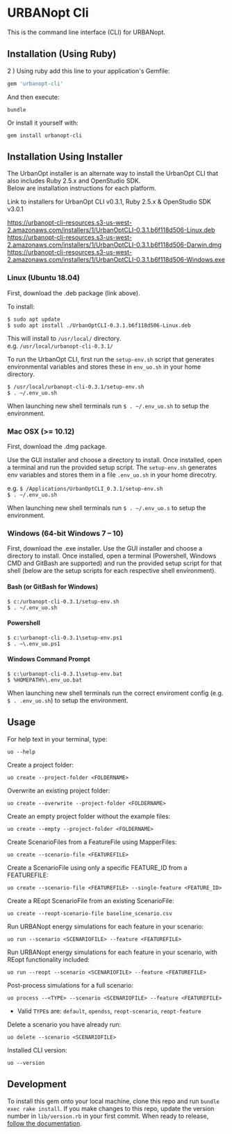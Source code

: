 # URBANopt Cli

This is the command line interface (CLI) for URBANopt.

## Installation (Using Ruby) 

2 ) Using ruby add this line to your application's Gemfile:

```ruby
gem 'urbanopt-cli'
```

And then execute:

```terminal
bundle
```

Or install it yourself with:

```terminal
gem install urbanopt-cli
```

## Installation Using Installer

The UrbanOpt installer is an alternate way to install the UrbanOpt CLI that also includes Ruby 2.5.x and OpenStudio SDK.  
Below are installation instructions for each platform. 

Link to installers for UrbanOpt CLI v0.3.1, Ruby 2.5.x & OpenStudio SDK v3.0.1 

https://urbanopt-cli-resources.s3-us-west-2.amazonaws.com/installers/1/UrbanOptCLI-0.3.1.b6f118d506-Linux.deb  
https://urbanopt-cli-resources.s3-us-west-2.amazonaws.com/installers/1/UrbanOptCLI-0.3.1.b6f118d506-Darwin.dmg  
https://urbanopt-cli-resources.s3-us-west-2.amazonaws.com/installers/1/UrbanOptCLI-0.3.1.b6f118d506-Windows.exe  

### Linux (Ubuntu 18.04)

First, download the .deb package (link above).  

To install: 

`$ sudo apt update`  
`$ sudo apt install ./UrbanOptCLI-0.3.1.b6f118d506-Linux.deb`  

This will install to `/usr/local/` directory.  
e.g. `/usr/local/urbanopt-cli-0.3.1/`  

To run the UrbanOpt CLI, first run the `setup-env.sh` script that generates environmental variables and stores these in `env_uo.sh` in your home directory. 

`$ /usr/local/urbanopt-cli-0.3.1/setup-env.sh`  
`$ . ~/.env_uo.sh`  

When launching new shell terminals run `$ . ~/.env_uo.sh` to setup the environment. 

### Mac OSX (>= 10.12) 

First, download the .dmg package. 

Use the GUI installer and choose a directory to install. Once installed, open a terminal and run the provided setup script. 
The `setup-env.sh` generates env variables and stores them in a file `.env_uo.sh` in your home direcotry. 

e.g.
`$ /Applications/UrbanOptCLI_0.3.1/setup-env.sh`  
`$ . ~/.env_uo.sh`   

When launching new shell terminals run `$ . ~/.env_uo.s` to setup the environment. 

### Windows (64-bit Windows 7 – 10)

First, download the .exe installer. Use the GUI installer and choose a directory to install. Once installed, open a terminal (Powershell, Windows CMD and GitBash are supported) and run the provided setup script for that shell (below are the setup scripts for each respective shell environment).


#### Bash (or GitBash for Windows)
```
$ c:/urbanopt-cli-0.3.1/setup-env.sh  
$ . ~/.env_uo.sh  
```

#### Powershell
```
$ c:\urbanopt-cli-0.3.1\setup-env.ps1  
$ . ~\.env_uo.ps1  
```
#### Windows Command Prompt
```
$ c:\urbanopt-cli-0.3.1\setup-env.bat  
$ %HOMEPATH%\.env_uo.bat  
```

When launching new shell terminals run the correct enviroment config (e.g. `$ . .env_uo.sh`) to setup the environment. 

## Usage

For help text in your terminal, type:

```terminal
uo --help
```

Create a project folder:

```terminal
uo create --project-folder <FOLDERNAME>
```

Overwrite an existing project folder:

```terminal
uo create --overwrite --project-folder <FOLDERNAME>
```

Create an empty project folder without the example files:

```terminal
uo create --empty --project-folder <FOLDERNAME>
```

Create ScenarioFiles from a FeatureFile using MapperFiles:

```terminal
uo create --scenario-file <FEATUREFILE>
```

Create a ScenarioFile using only a specific FEATURE_ID from a FEATUREFILE:

```terminal
uo create --scenario-file <FEATUREFILE> --single-feature <FEATURE_ID>
```

Create a REopt ScenarioFile from an existing ScenarioFile:

```terminal
uo create --reopt-scenario-file baseline_scenario.csv
```

Run URBANopt energy simulations for each feature in your scenario:

```terminal
uo run --scenario <SCENARIOFILE> --feature <FEATUREFILE>
```

Run URBANopt energy simulations for each feature in your scenario, with REopt functionality included:

```terminal
uo run --reopt --scenario <SCENARIOFILE> --feature <FEATUREFILE>
```

Post-process simulations for a full scenario:

```terminal
uo process --<TYPE> --scenario <SCENARIOFILE> --feature <FEATUREFILE>
```

- Valid `TYPE`s are: `default`, `opendss`, `reopt-scenario`, `reopt-feature`

Delete a scenario you have already run:

```terminal
uo delete --scenario <SCENARIOFILE>
```

Installed CLI version:

```terminal
uo --version
```

## Development

To install this gem onto your local machine, clone this repo and run `bundle exec rake install`. If you make changes to this repo, update the version number in `lib/version.rb` in your first commit. When ready to release, [follow the documentation](https://docs.urbanopt.net/developer_resources/release_instructions.html).
